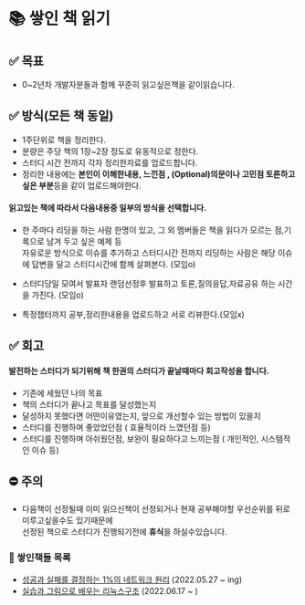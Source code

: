 # 📚 쌓인 책 읽기

## ✅ 목표
- 0~2년차 개발자분들과 함께 꾸준히 읽고싶은책을 같이읽습니다.

## ✅ 방식(모든 책 동일)
- 1주단위로 책을 정리한다.
- 분량은 주당 책의 1장~2장 정도로 유동적으로 정한다.
- 스터디 시간 전까지 각자 정리한자료를 업로드합니다.
- 정리한 내용에는 **본인이 이해한내용, 느낀점 , (Optional)의문이나 고민점 토론하고싶은 부분**등을 같이 업로드해야한다.

#### 읽고있는 책에 따라서 다음내용중 일부의 방식을 선택합니다.
 - 한 주마다 리딩을 하는 사람 한명이 있고, 그 외 멤버들은 책을 읽다가 모르는 점,기록으로 남겨 두고 싶은 예제 등  
 자유로운 방식으로 이슈를 추가하고 스터디시간 전까지 리딩하는 사람은 해당 이슈에 답변을 달고 스터디시간에 함께 살펴본다. (모임o)

- 스터디당일 모여서 발표자 랜덤선정후 발표하고 토론,질의응답,자료공유 하는 시간을 가진다. (모임o)

- 특정챕터까지 공부,정리한내용을 업로드하고 서로 리뷰한다.(모임x)


## ✅ 회고
#### 발전하는 스터디가 되기위해 책 한권의 스터디가 끝날때마다 회고작성을 합니다.
- 기존에 세웠던 나의 목표
- 책의 스터디가 끝나고 목표를 달성했는지
- 달성하지 못했다면 어떤이유였는지, 앞으로 개선할수 있는 방법이 있을지
- 스터디를 진행하며 좋았었던점 ( 효율적이라 느꼈던점 등)
- 스터디를 진행하며 아쉬웠던점, 보완이 필요하다고 느끼는점 ( 개인적인, 시스템적인 이슈 등)

## ⛔ 주의
- 다음책이 선정될때 이미 읽으신책이 선정되거나 현재 공부해야할 우선순위를 뒤로 미루고싶을수도 있기때문에  
선정된 책으로 스터디가 진행되기전에 **휴식**을 하실수있습니다.  


### 🛒 쌓인책들 목록
- [성공과 실패를 결정하는 1%의 네트워크 원리](https://github.com/Stacked-Book/network) (2022.05.27 ~ ing)
- [실습과 그림으로 배우는 리눅스구조](https://github.com/Stacked-Book/os-hardware) (2022.06.17 ~ )
